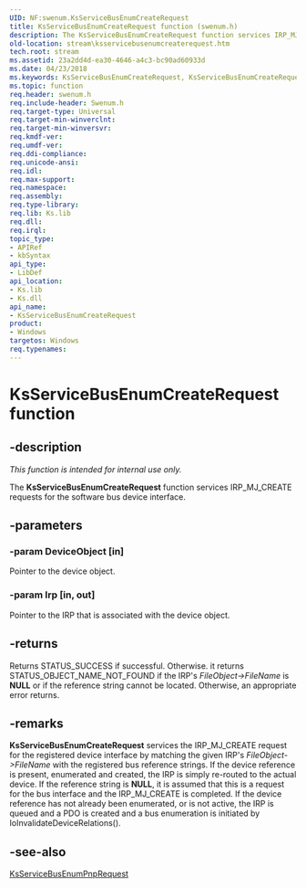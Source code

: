 ```yaml
---
UID: NF:swenum.KsServiceBusEnumCreateRequest
title: KsServiceBusEnumCreateRequest function (swenum.h)
description: The KsServiceBusEnumCreateRequest function services IRP_MJ_CREATE requests for the software bus device interface.
old-location: stream\ksservicebusenumcreaterequest.htm
tech.root: stream
ms.assetid: 23a2dd4d-ea30-4646-a4c3-bc90ad60933d
ms.date: 04/23/2018
ms.keywords: KsServiceBusEnumCreateRequest, KsServiceBusEnumCreateRequest function [Streaming Media Devices], ksfunc_2eac1d4d-0b8f-4997-8265-4f3e7354f3a1.xml, stream.ksservicebusenumcreaterequest, swenum/KsServiceBusEnumCreateRequest
ms.topic: function
req.header: swenum.h
req.include-header: Swenum.h
req.target-type: Universal
req.target-min-winverclnt: 
req.target-min-winversvr: 
req.kmdf-ver: 
req.umdf-ver: 
req.ddi-compliance: 
req.unicode-ansi: 
req.idl: 
req.max-support: 
req.namespace: 
req.assembly: 
req.type-library: 
req.lib: Ks.lib
req.dll: 
req.irql: 
topic_type:
- APIRef
- kbSyntax
api_type:
- LibDef
api_location:
- Ks.lib
- Ks.dll
api_name:
- KsServiceBusEnumCreateRequest
product:
- Windows
targetos: Windows
req.typenames: 
---
```


# KsServiceBusEnumCreateRequest function


## -description


<i>This function is intended for internal use only.</i>

The <b>KsServiceBusEnumCreateRequest</b> function services IRP_MJ_CREATE requests for the software bus device interface. 


## -parameters




### -param DeviceObject [in]

Pointer to the device object.


### -param Irp [in, out]

Pointer to the IRP that is associated with the device object.


## -returns



Returns STATUS_SUCCESS if successful. Otherwise. it returns STATUS_OBJECT_NAME_NOT_FOUND if the IRP's <i>FileObject-&gt;FileName</i> is <b>NULL</b> or if the reference string cannot be located. Otherwise, an appropriate error returns.




## -remarks



<b>KsServiceBusEnumCreateRequest</b> services the IRP_MJ_CREATE request for the registered device interface by matching the given IRP's<i> FileObject-&gt;FileName</i> with the registered bus reference strings. If the device reference is present, enumerated and created, the IRP is simply re-routed to the actual device. If the reference string is <b>NULL</b>, it is assumed that this is a request for the bus interface and the IRP_MJ_CREATE is completed. If the device reference has not already been enumerated, or is not active, the IRP is queued and a PDO is created and a bus enumeration is initiated by IoInvalidateDeviceRelations().




## -see-also




<a href="https://msdn.microsoft.com/library/windows/hardware/ff566816">KsServiceBusEnumPnpRequest</a>
 

 

